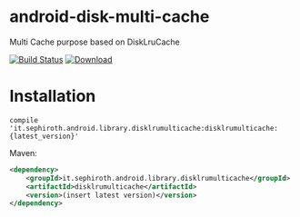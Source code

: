 android-disk-multi-cache
========================

Multi Cache purpose based on DiskLruCache

[![Build Status](https://travis-ci.org/sephiroth74/android-disk-multi-cache.svg?branch=master)](https://travis-ci.org/sephiroth74/android-disk-multi-cache)
[ ![Download](https://api.bintray.com/packages/bintray/jcenter/it.sephiroth.android.library.disklrumulticache%3Adisklrumulticache/images/download.svg) ](https://bintray.com/bintray/jcenter/it.sephiroth.android.library.disklrumulticache%3Adisklrumulticache/_latestVersion)


Installation
===

    compile 'it.sephiroth.android.library.disklrumulticache:disklrumulticache:{latest_version}'

Maven:

```xml
<dependency>
    <groupId>it.sephiroth.android.library.disklrumulticache</groupId>
    <artifactId>disklrumulticache</artifactId>
    <version>(insert latest version)</version>
</dependency>
```
